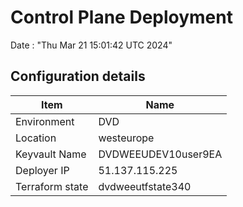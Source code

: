 # Control Plane Deployment #

Date : "Thu Mar 21 15:01:42 UTC 2024"

## Configuration details ##

| Item                    | Name                 |
| ----------------------- | -------------------- |
| Environment             | DVD         |
| Location                | westeurope              |
| Keyvault Name           | DVDWEEUDEV10user9EA                                 |
| Deployer IP             | 51.137.115.225                                      |
| Terraform state         | dvdweeutfstate340                          |

